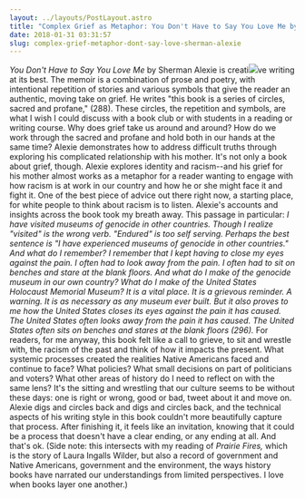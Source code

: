 ```yaml
---
layout: ../layouts/PostLayout.astro
title: "Complex Grief as Metaphor: You Don't Have to Say You Love Me by Sherman Alexie"
date: 2018-01-31 03:31:57
slug: complex-grief-metaphor-dont-say-love-sherman-alexie
---
```


_You Don't Have to Say You Love Me_ by Sherman Alexie is creati[![](http://akindoflibrary.com/wp-content/uploads/2018/01/download.jpg)](http://akindoflibrary.com/wp-content/uploads/2018/01/download.jpg)ve writing at its best. The memoir is a combination of prose and poetry, with intentional repetition of stories and various symbols that give the reader an authentic, moving take on grief. He writes "this book is a series of circles, sacred and profane," (288). These circles, the repetition and symbols, are what I wish I could discuss with a book club or with students in a reading or writing course. Why does grief take us around and around? How do we work through the sacred and profane and hold both in our hands at the same time? Alexie demonstrates how to address difficult truths through exploring his complicated relationship with his mother. It's not only a book about grief, though. Alexie explores identity and racism--and his grief for his mother almost works as a metaphor for a reader wanting to engage with how racism is at work in our country and how he or she might face it and fight it. One of the best piece of advice out there right now, a starting place, for white people to think about racism is to listen. Alexie's accounts and insights across the book took my breath away. This passage in particular: _I have visited museums of genocide in other countries. Though I realize "visited" is the wrong verb. "Endured" is too self serving. Perhaps the best sentence is "I have experienced museums of genocide in other countries." And what do I remember? I remember that I kept having to close my eyes against the pain. I often had to look away from the pain. I often had to sit on benches and stare at the blank floors. And what do I make of the genocide museum in our own country? What do I make of the United States Holocaust Memorial Museum? It is a vital place. It is a grievous reminder. A warning. It is as necessary as any museum ever built. But it also proves to me how the United States closes its eyes against the pain it has caused. The United States often looks away from the pain it has caused. The United States often sits on benches and stares at the blank floors (296)._ For readers, for me anyway, this book felt like a call to grieve, to sit and wrestle with, the racism of the past and think of how it impacts the present. What systemic processes created the realities Native Americans faced and continue to face? What policies? What small decisions on part of politicians and voters? What other areas of history do I need to reflect on with the same lens? It's the sitting and wrestling that our culture seems to be without these days: one is right or wrong, good or bad, tweet about it and move on. Alexie digs and circles back and digs and circles back, and the technical aspects of his writing style in this book couldn't more beautifully capture that process. After finishing it, it feels like an invitation, knowing that it could be a process that doesn't have a clear ending, or any ending at all. And that's ok. (Side note: this intersects with my reading of *Prairie Fires,* which is the story of Laura Ingalls Wilder, but also a record of government and Native Americans, government and the environment, the ways history books have narrated our understandings from limited perspectives. I love when books layer one another.)
